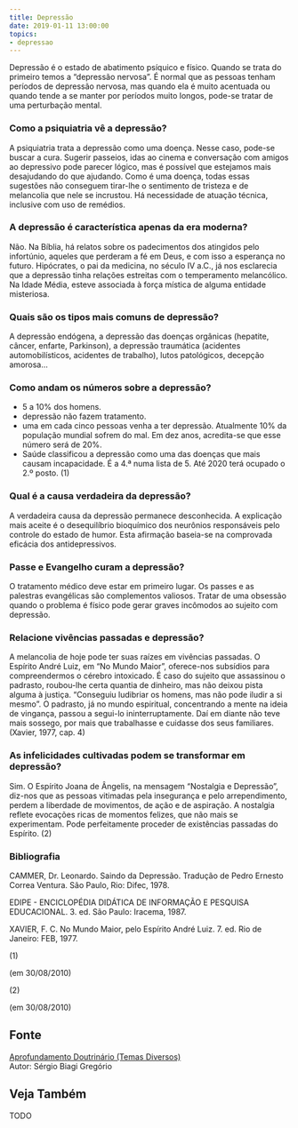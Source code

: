 ```yaml
---
title: Depressão
date: 2019-01-11 13:00:00
topics: 
- depressao
---
```


Depressão é o estado de abatimento psíquico e físico. Quando se
trata do primeiro temos a “depressão nervosa”. É normal que as pessoas
tenham períodos de depressão nervosa, mas quando ela é muito acentuada
ou quando tende a se manter por períodos muito longos, pode-se tratar de
uma perturbação mental.

### Como a psiquiatria vê a depressão?
A psiquiatria trata a depressão como uma doença. Nesse caso, pode-se
buscar a cura. Sugerir passeios, idas ao cinema e conversação com amigos
ao depressivo pode parecer lógico, mas é possível que estejamos mais
desajudando do que ajudando. Como é uma doença, todas essas sugestões
não conseguem tirar-lhe o sentimento de tristeza e de melancolia que
nele se incrustou. Há necessidade de atuação técnica, inclusive com uso
de remédios.

### A depressão é característica apenas da era moderna?
Não. Na Bíblia, há relatos sobre os padecimentos dos atingidos pelo
infortúnio, aqueles que perderam a fé em Deus, e com isso a esperança no
futuro. Hipócrates, o pai da medicina, no século IV a.C., já nos
esclarecia que a depressão tinha relações estreitas com o temperamento
melancólico. Na Idade Média, esteve associada à força mística de alguma
entidade misteriosa.

### Quais são os tipos mais comuns de depressão?
A depressão endógena, a depressão das doenças orgânicas (hepatite,
câncer, enfarte, Parkinson), a depressão traumática (acidentes
automobilísticos, acidentes de trabalho), lutos patológicos, decepção
amorosa...

### Como andam os números sobre a depressão?
-   
    5 a 10% dos homens.
-   
    depressão não fazem tratamento.
-   
    uma em cada cinco pessoas venha a ter depressão. Atualmente 10% da
    população mundial sofrem do mal. Em dez anos, acredita-se que esse
    número será de 20%.
-   
    Saúde classificou a depressão como uma das doenças que mais causam
    incapacidade. É a 4.ª numa lista de 5. Até 2020 terá ocupado o 2.º
    posto. (1)

### Qual é a causa verdadeira da depressão?
A verdadeira causa da depressão permanece desconhecida. A explicação
mais aceite é o desequilíbrio bioquímico dos neurônios responsáveis pelo
controle do estado de humor. Esta afirmação baseia-se na comprovada
eficácia dos antidepressivos.

### Passe e Evangelho curam a depressão?
O tratamento médico deve estar em primeiro lugar. Os passes e as
palestras evangélicas são complementos valiosos. Tratar de uma obsessão
quando o problema é físico pode gerar graves incômodos ao sujeito com
depressão.

### Relacione vivências passadas e depressão?
A melancolia de hoje pode ter suas raízes em vivências passadas. O
Espírito André Luiz, em “No Mundo Maior”, oferece-nos subsídios para
compreendermos o cérebro intoxicado. É caso do sujeito que assassinou o
padrasto, roubou-lhe certa quantia de dinheiro, mas não deixou pista
alguma à justiça. “Conseguiu ludibriar os homens, mas não pode iludir a
si mesmo”. O padrasto, já no mundo espiritual, concentrando a mente na
ideia de vingança, passou a segui-lo ininterruptamente. Daí em diante
não teve mais sossego, por mais que trabalhasse e cuidasse dos seus
familiares. (Xavier, 1977, cap. 4)

### As infelicidades cultivadas podem se transformar em depressão?
Sim. O Espírito Joana de Ângelis, na mensagem “Nostalgia e Depressão”,
diz-nos que as pessoas vitimadas pela insegurança e pelo arrependimento,
perdem a liberdade de movimentos, de ação e de aspiração. A nostalgia
reflete evocações ricas de momentos felizes, que não mais se
experimentam. Pode perfeitamente proceder de existências passadas do
Espírito. (2)







### Bibliografia
CAMMER, Dr. Leonardo. Saindo da Depressão. Tradução de Pedro Ernesto
Correa Ventura. São Paulo, Rio: Difec, 1978.

EDIPE - ENCICLOPÉDIA DIDÁTICA DE INFORMAÇÃO E PESQUISA EDUCACIONAL. 3.
ed. São Paulo: Iracema, 1987.

XAVIER, F. C. No Mundo Maior, pelo Espírito André Luiz. 7. ed. Rio de
Janeiro: FEB, 1977.

(1)

(em 30/08/2010)

(2)

(em 30/08/2010)

## Fonte
[Aprofundamento Doutrinário (Temas Diversos)](https://sites.google.com/view/aprofundamentodoutrinario/depressão-e-espiritismo)  
Autor: Sérgio Biagi Gregório



## Veja Também
TODO


